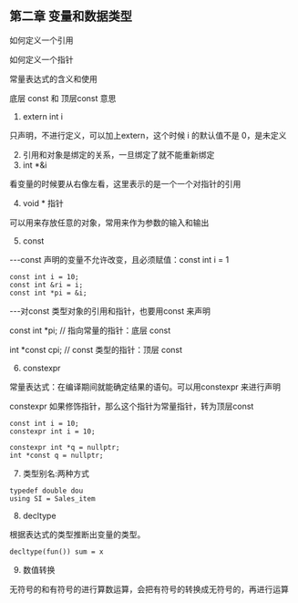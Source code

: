 ## 第二章 变量和数据类型

如何定义一个引用

如何定义一个指针

常量表达式的含义和使用

底层 const 和 顶层const 意思



1. extern int i

只声明，不进行定义，可以加上extern，这个时候 i 的默认值不是 0，是未定义

2. 引用和对象是绑定的关系，一旦绑定了就不能重新绑定
3. int *&i

看变量的时候要从右像左看，这里表示的是一个一个对指针的引用

4. void * 指针

可以用来存放任意的对象，常用来作为参数的输入和输出

5. const

---const 声明的变量不允许改变，且必须赋值：const int i = 1

```
const int i = 10;
const int &ri = i;
const int *pi = &i;
```

---对const 类型对象的引用和指针，也要用const 来声明

const int *pi;  // 指向常量的指针：底层 const

int *const cpi; // const 类型的指针：顶层 const



6. constexpr

常量表达式：在编译期间就能确定结果的语句。可以用constexpr 来进行声明

constexpr 如果修饰指针，那么这个指针为常量指针，转为顶层const

```
const int i = 10;
constexpr int i = 10;

constexpr int *q = nullptr; 
int *const q = nullptr;
```

7. 类型别名:两种方式

```
typedef double dou
using SI = Sales_item
```

8. decltype

根据表达式的类型推断出变量的类型。

```
decltype(fun()) sum = x
```

9. 数值转换

无符号的和有符号的进行算数运算，会把有符号的转换成无符号的，再进行运算









